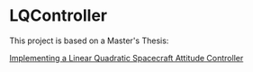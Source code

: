 # LQController

This project is based on a Master's Thesis:

[Implementing a Linear Quadratic Spacecraft Attitude Controller](http://scholarworks.wmich.edu/cgi/viewcontent.cgi?article=1671&context=masters_theses)


